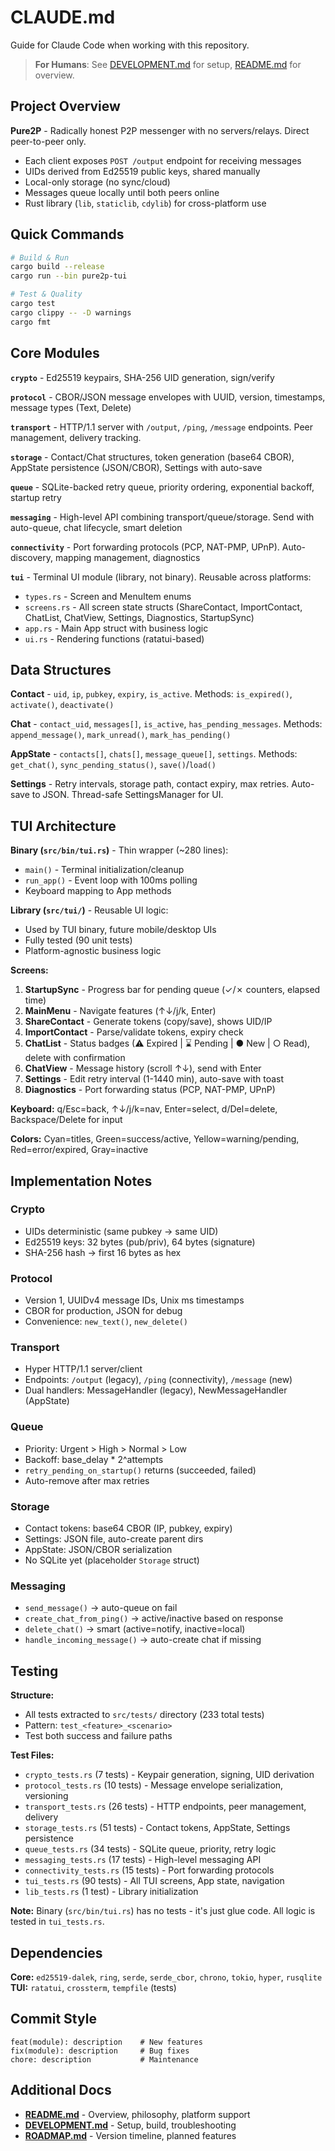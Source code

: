 # CLAUDE.md

Guide for Claude Code when working with this repository.

> **For Humans**: See [DEVELOPMENT.md](DEVELOPMENT.md) for setup, [README.md](README.md) for overview.

## Project Overview

**Pure2P** - Radically honest P2P messenger with no servers/relays. Direct peer-to-peer only.

- Each client exposes `POST /output` endpoint for receiving messages
- UIDs derived from Ed25519 public keys, shared manually
- Local-only storage (no sync/cloud)
- Messages queue locally until both peers online
- Rust library (`lib`, `staticlib`, `cdylib`) for cross-platform use

## Quick Commands

```bash
# Build & Run
cargo build --release
cargo run --bin pure2p-tui

# Test & Quality
cargo test
cargo clippy -- -D warnings
cargo fmt
```

## Core Modules

**`crypto`** - Ed25519 keypairs, SHA-256 UID generation, sign/verify

**`protocol`** - CBOR/JSON message envelopes with UUID, version, timestamps, message types (Text, Delete)

**`transport`** - HTTP/1.1 server with `/output`, `/ping`, `/message` endpoints. Peer management, delivery tracking.

**`storage`** - Contact/Chat structures, token generation (base64 CBOR), AppState persistence (JSON/CBOR), Settings with auto-save

**`queue`** - SQLite-backed retry queue, priority ordering, exponential backoff, startup retry

**`messaging`** - High-level API combining transport/queue/storage. Send with auto-queue, chat lifecycle, smart deletion

**`connectivity`** - Port forwarding protocols (PCP, NAT-PMP, UPnP). Auto-discovery, mapping management, diagnostics

**`tui`** - Terminal UI module (library, not binary). Reusable across platforms:
- `types.rs` - Screen and MenuItem enums
- `screens.rs` - All screen state structs (ShareContact, ImportContact, ChatList, ChatView, Settings, Diagnostics, StartupSync)
- `app.rs` - Main App struct with business logic
- `ui.rs` - Rendering functions (ratatui-based)

## Data Structures

**Contact** - `uid`, `ip`, `pubkey`, `expiry`, `is_active`. Methods: `is_expired()`, `activate()`, `deactivate()`

**Chat** - `contact_uid`, `messages[]`, `is_active`, `has_pending_messages`. Methods: `append_message()`, `mark_unread()`, `mark_has_pending()`

**AppState** - `contacts[]`, `chats[]`, `message_queue[]`, `settings`. Methods: `get_chat()`, `sync_pending_status()`, `save()`/`load()`

**Settings** - Retry intervals, storage path, contact expiry, max retries. Auto-save to JSON. Thread-safe SettingsManager for UI.

## TUI Architecture

**Binary (`src/bin/tui.rs`)** - Thin wrapper (~280 lines):
- `main()` - Terminal initialization/cleanup
- `run_app()` - Event loop with 100ms polling
- Keyboard mapping to App methods

**Library (`src/tui/`)** - Reusable UI logic:
- Used by TUI binary, future mobile/desktop UIs
- Fully tested (90 unit tests)
- Platform-agnostic business logic

**Screens:**
1. **StartupSync** - Progress bar for pending queue (✓/✗ counters, elapsed time)
2. **MainMenu** - Navigate features (↑↓/j/k, Enter)
3. **ShareContact** - Generate tokens (copy/save), shows UID/IP
4. **ImportContact** - Parse/validate tokens, expiry check
5. **ChatList** - Status badges (⚠ Expired | ⌛ Pending | ● New | ○ Read), delete with confirmation
6. **ChatView** - Message history (scroll ↑↓), send with Enter
7. **Settings** - Edit retry interval (1-1440 min), auto-save with toast
8. **Diagnostics** - Port forwarding status (PCP, NAT-PMP, UPnP)

**Keyboard:** q/Esc=back, ↑↓/j/k=nav, Enter=select, d/Del=delete, Backspace/Delete for input

**Colors:** Cyan=titles, Green=success/active, Yellow=warning/pending, Red=error/expired, Gray=inactive

## Implementation Notes

### Crypto
- UIDs deterministic (same pubkey → same UID)
- Ed25519 keys: 32 bytes (pub/priv), 64 bytes (signature)
- SHA-256 hash → first 16 bytes as hex

### Protocol
- Version 1, UUIDv4 message IDs, Unix ms timestamps
- CBOR for production, JSON for debug
- Convenience: `new_text()`, `new_delete()`

### Transport
- Hyper HTTP/1.1 server/client
- Endpoints: `/output` (legacy), `/ping` (connectivity), `/message` (new)
- Dual handlers: MessageHandler (legacy), NewMessageHandler (AppState)

### Queue
- Priority: Urgent > High > Normal > Low
- Backoff: base_delay * 2^attempts
- `retry_pending_on_startup()` returns (succeeded, failed)
- Auto-remove after max retries

### Storage
- Contact tokens: base64 CBOR (IP, pubkey, expiry)
- Settings: JSON file, auto-create parent dirs
- AppState: JSON/CBOR serialization
- No SQLite yet (placeholder `Storage` struct)

### Messaging
- `send_message()` → auto-queue on fail
- `create_chat_from_ping()` → active/inactive based on response
- `delete_chat()` → smart (active=notify, inactive=local)
- `handle_incoming_message()` → auto-create chat if missing

## Testing

**Structure:**
- All tests extracted to `src/tests/` directory (233 total tests)
- Pattern: `test_<feature>_<scenario>`
- Test both success and failure paths

**Test Files:**
- `crypto_tests.rs` (7 tests) - Keypair generation, signing, UID derivation
- `protocol_tests.rs` (10 tests) - Message envelope serialization, versioning
- `transport_tests.rs` (26 tests) - HTTP endpoints, peer management, delivery
- `storage_tests.rs` (51 tests) - Contact tokens, AppState, Settings persistence
- `queue_tests.rs` (34 tests) - SQLite queue, priority, retry logic
- `messaging_tests.rs` (17 tests) - High-level messaging API
- `connectivity_tests.rs` (15 tests) - Port forwarding protocols
- `tui_tests.rs` (90 tests) - All TUI screens, App state, navigation
- `lib_tests.rs` (1 test) - Library initialization

**Note:** Binary (`src/bin/tui.rs`) has no tests - it's just glue code. All logic is tested in `tui_tests.rs`.

## Dependencies

**Core:** `ed25519-dalek`, `ring`, `serde`, `serde_cbor`, `chrono`, `tokio`, `hyper`, `rusqlite`
**TUI:** `ratatui`, `crossterm`, `tempfile` (tests)

## Commit Style

```
feat(module): description    # New features
fix(module): description     # Bug fixes
chore: description           # Maintenance
```

## Additional Docs

- **[README.md](README.md)** - Overview, philosophy, platform support
- **[DEVELOPMENT.md](DEVELOPMENT.md)** - Setup, build, troubleshooting
- **[ROADMAP.md](ROADMAP.md)** - Version timeline, planned features
